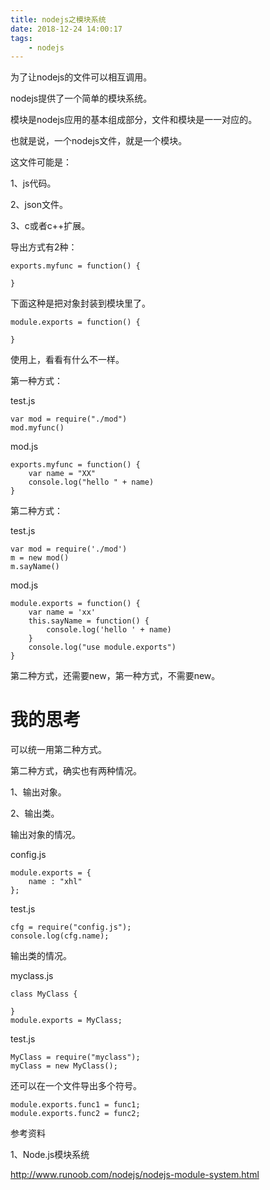 ```yaml
---
title: nodejs之模块系统
date: 2018-12-24 14:00:17
tags:
	- nodejs
---
```






为了让nodejs的文件可以相互调用。

nodejs提供了一个简单的模块系统。

模块是nodejs应用的基本组成部分，文件和模块是一一对应的。

也就是说，一个nodejs文件，就是一个模块。

这文件可能是：

1、js代码。

2、json文件。

3、c或者c++扩展。

导出方式有2种：

```
exports.myfunc = function() {
    
}
```

下面这种是把对象封装到模块里了。

```
module.exports = function() {
    
}
```

使用上，看看有什么不一样。

第一种方式：

test.js

```
var mod = require("./mod")
mod.myfunc()
```

mod.js

```
exports.myfunc = function() {
	var name = "XX"
	console.log("hello " + name)
}
```



第二种方式：

test.js

```
var mod = require('./mod')
m = new mod()
m.sayName()
```

mod.js

```
module.exports = function() {
	var name = 'xx'
	this.sayName = function() {
		console.log('hello ' + name)
	}
	console.log("use module.exports")
}
```

第二种方式，还需要new，第一种方式，不需要new。



# 我的思考

可以统一用第二种方式。

第二种方式，确实也有两种情况。

1、输出对象。

2、输出类。

输出对象的情况。

config.js

```
module.exports = {
    name : "xhl"
};
```

test.js

```
cfg = require("config.js");
console.log(cfg.name);
```

输出类的情况。

myclass.js

```
class MyClass {
    
}
module.exports = MyClass;
```

test.js

```
MyClass = require("myclass");
myClass = new MyClass();
```

还可以在一个文件导出多个符号。

```
module.exports.func1 = func1;
module.exports.func2 = func2;
```





参考资料

1、Node.js模块系统

http://www.runoob.com/nodejs/nodejs-module-system.html